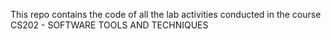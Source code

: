  This repo contains the code of all the lab activities conducted in the course CS202 - SOFTWARE TOOLS AND TECHNIQUES 
